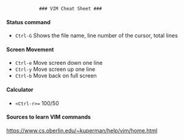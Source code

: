 				### VIM Cheat Sheet ###



#### Status command 

- `Ctrl-G`          Shows the file name, line number of the cursor, total lines


#### Screen Movement 

- `Ctrl-e` 		       Move screen down one line 
- `Ctrl-y` 		       Move screen up one line 
- `Ctrl-b`             Move back on full screen




#### Calculator
- `<Ctrl-r>=` 100/50

 
#### Sources to learn VIM commands
https://www.cs.oberlin.edu/~kuperman/help/vim/home.html


	
















